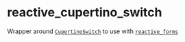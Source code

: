 # reactive_cupertino_switch

Wrapper around [`CupertinoSwitch`](https://api.flutter.dev/flutter/cupertino/CupertinoSwitch-class.html) to use with [`reactive_forms`](https://pub.dev/packages/reactive_forms)